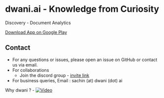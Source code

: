 # dwani.ai - Knowledge from Curiosity

Discovery - Document Analytics 

[Download App on Google Play](
https://play.google.com/store/apps/details?id=com.slabstech.dhwani.voiceai&pcampaignid=web_share)

<!-- 
## Overview


dwani.ai is a self-hosted, multimodal inference system designed for Indian Languages. 

Interact using Text, Voice, Image and Documents for learning, analysis and exploration.

```bash
pip install --upgrade dwani

import dwani
import os

dwani.api_key = os.getenv("DWANI_API_KEY")

dwani.api_base = os.getenv("DWANI_API_BASE_URL")
```

- gemma3 - with translation
```python
resp = dwani.Chat.create(prompt="Hello!", src_lang="english", tgt_lang="kannada", model="gemma3")
print(resp)
```
```json
{'response': 'ನಮಸ್ತೆ! ಭಾರತ ಮತ್ತು ಕರ್ನಾಟಕವನ್ನು ಗಮನದಲ್ಲಿಟ್ಟುಕೊಂಡು ಇಂದು ನಿಮ್ಮ ಪ್ರಶ್ನೆಗಳಿಗೆ ನಾನು ನಿಮಗೆ ಹೇಗೆ ಸಹಾಯ ಮಾಡಲಿ?'}
```


Website -> [dwani.ai](https://dwani.ai)

Chat UI -> [chat.dwani.ai](https://chat.dwani.ai)

Workshop PPT -> [workshop-ppt](https://tinyurl.com/dwani-ai-workshop)

Why dwani ? - [![Video](https://img.youtube.com/vi/4DnyKMTQf2w/hqdefault.jpg)](https://youtu.be/4DnyKMTQf2w)


[Download App on Google Play](
https://play.google.com/store/apps/details?id=com.slabstech.dhwani.voiceai&pcampaignid=web_share)

## Research Goals
- Measure and improve the Time to First Token Generation (TTFTG) for model architectures in ASR, Translation, and TTS systems.
- Develop and enhance a Kannada voice + OCR model that meets industry standards set by OpenAI, Google, ElevenLabs, xAI
- Create robust voice solutions for Indian languages, with a specific emphasis on Kannada.


## Models and Tools

The project utilizes the following open-source tools:

| Open-Source Tool                       | Source Repository                                          | 
|---------------------------------------|-------------------------------------------------------------|
| Automatic Speech Recognition : ASR   | [ASR Indic Server](https://github.com/dwani-ai/asr-indic-server) | 
| Text to Speech : TTS                  | [TTS Indic Server](https://github.com/dwani-ai/tts-indic-server)  | 
| Translation                           | [Indic Translate Server](https://github.com/dwani-ai/indic-translate-server) | 
| Document Parser                       | [Indic Document Server](https://github.com/dwani-ai/docs-indic-server) |
| dwani API Server | [Dwani Server](https://github.com/dwani-ai/dwani-api-server) | 
| dwani Android | [Android](https://github.com/dwani-ai/dwani-android) |
| dwani python sdk | [python-sdk](https://github.com/dwani-ai/dwani-python-sdk) |
| vllm-arm64 | [vllm-arm64](https://github.com/dwani-ai/vllm-arm64) |


## Features

| Feature                      | Description                                                                 |  Components          | 
|------------------------------|-----------------------------------------------------------------------------|-----------|
| Voice AI                | Provides answers to voice queries using a LLM                     | ASR + LLM                 | 
| Text Translate               | Translates text from one language to another.                                |  Translation         |
| Text Query                   | Allows querying text data for specific information.                          | LLM                 | 
| Voice to Text Translation    | Converts spoken language to text and translates it.                          |  ASR, Translation    |
| PDF Translate                | Translates content from PDF documents.                                       |  | Translation         |
| Text to Speech           | Generates speech from text.                                                  |  TTS                 |
| Voice to Voice Translation   | Converts spoken language to text, translates it, and then generates speech.   |  ASR, Translation, TTS|
| Answer Engine with Translate| Provides answers to queries with translation capabilities.                   |  ASR, LLM, Translation, TTS| 
-->

## Contact
- For any questions or issues, please open an issue on GitHub or contact us via email.
- For collaborations
  - Join the discord group - [invite link](https://discord.gg/WZMCerEZ2P) 
- For business queries, Email : sachin (at) dwani (dot) ai


Why dwani ? - [![Video](https://img.youtube.com/vi/4DnyKMTQf2w/hqdefault.jpg)](https://youtu.be/4DnyKMTQf2w)


